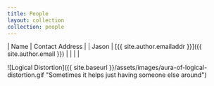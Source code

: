```yaml
---
title: People
layout: collection
collection: people
---
```


| Name  | Contact Address                                        |
| Jason | [{{ site.author.emailaddr }}]({{ site.author.email }}) |
|       |                                                        |

![Logical Distortion]({{ site.baseurl }}/assets/images/aura-of-logical-distortion.gif "Sometimes it helps just having someone else around")
